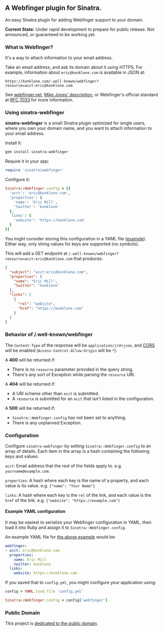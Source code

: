 ## A Webfinger plugin for Sinatra.

An easy Sinatra plugin for adding Webfinger support to your domain.

**Current State:** Under rapid development to prepare for public release. Not announced, or guaranteed to be working yet.

### What is Webfinger?

It's a way to attach information to your email address.

Take an email address, and ask its domain about it using HTTPS. For example, information about `eric@konklone.com` is available in JSON at:

```
https://konklone.com/.well-known/webfinger?resource=acct:eric@konklone.com
```

See [webfinger.net](http://webfinger.net), [Mike Jones' description](http://www.packetizer.com/webfinger/), or Webfinger's official standard at [RFC 7033](http://tools.ietf.org/html/rfc7033) for more information.

### Using sinatra-webfinger

**sinatra-webfinger** is a small Sinatra plugin optimized for single users, where you own your domain name, and you want to attach information to your email address.

Install it:

```bash
gem install sinatra-webfinger
```

Require it in your app:

```ruby
require 'sinatra/webfinger'
```

Configure it:

```ruby
Sinatra::Webfinger.config = [{
  'acct': 'eric@konklone.com',
  'properties': {
    'name': 'Eric Mill',
    'twitter': 'konklone'
  },
  'links': {
    'website': 'https://konklone.com'
  }
}]
```

You might consider storing this configuration in a YAML file ([example](#example-yaml-configuration)). Either way, only string values for keys are supported (no symbols).

This will add a GET endpoint at `/.well-known/webfinger?resource=acct:eric@konklone.com` that produces:

```json
{
  "subject": "acct:eric@konklone.com",
  "properties": {
    "name": "Eric Mill",
    "twitter": "konklone"
  },
  "links": [
    {
      "rel": "website",
      "href": "https://konklone.com"
    }
  ]
}
```

### Behavior of /.well-known/webfinger

The `Content-Type` of the response will be `application/jrd+json`, and [CORS](http://enable-cors.org/) will be enabled (`Access-Control-Allow-Origin` will be `*`).

A **400** will be returned if:

* There is no `resource` parameter provided in the query string.
* There's any sort of Exception while parsing the `resource` URI.

A **404** will be returned if:

* A URI scheme other than `acct` is submitted.
* A `resource` is submitted for an `acct` that isn't listed in the configuration.

A **500** will be returned if:

* `Sinatra::Webfinger.config` has not been set to anything.
* There is any unplanned Exception.


### Configuration

Configure `sinatra-webfinger` by setting `Sinatra::Webfinger.config` to an array of details. Each item in the array is a hash containing the following keys and values:

`acct`: Email address that the rest of the fields apply to. e.g. `yourname@example.com`.

`properties`: A hash where each key is the name of a property, and each value is its value. e.g. `{"name": "Your Name"}`

`links`: A hash where each key is the `rel` of the link, and each value is the `href` of the link. e.g. `{"website": "https://example.com"}`


#### Example YAML configuration

It may be easiest to serialize your Webfinger configuration in YAML, then load it into Ruby and assign it to `Sinatra::Webfinger.config`.

An example YAML file for [the above example](#using-sinatra-webfinger) would be:

```yaml
webfinger:
- acct: eric@konklone.com
  properties:
    name: Eric Mill
    twitter: konklone
  links:
    website: https://konklone.com
```

If you saved that to `config.yml`, you might configure your application using:

```ruby
config = YAML.load_file 'config.yml'

Sinatra::Webfinger.config = config['webfinger']
```

### Public Domain

This project is [dedicated to the public domain](LICENSE).
